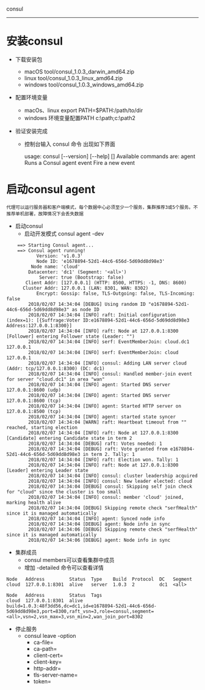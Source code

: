 consul

---

# 安装consul

- 下载安装包
    - macOS tool/consul_1.0.3_darwin_amd64.zip
    - linux tool/consul_1.0.3_linux_amd64.zip
    - windows tool/consul_1.0.3_windows_amd64.zip

- 配置环境变量
    - macOs、linux export PATH=$PATH:/path/to/dir 
    - windows 环境变量配置PATH c:\path;c:\path2
    
- 验证安装完成
    - 控制台输入 consul 命令 出现如下界面
        
        usage: consul [--version] [--help] <command> [<args>]
        Available commands are:
        agent          Runs a Consul agent
        event          Fire a new event
        
# 启动consul agent

    代理可以运行服务器和客户端模式，每个数据中心必须至少一个服务，集群推荐3或5个服务。不推荐单机部署，故障情况下会丢失数据

- 启动consul
    - 启动开发模式 consul agent -dev
   
```
    ==> Starting Consul agent...
    ==> Consul agent running!
           Version: 'v1.0.3'
           Node ID: 'e1678894-52d1-44c6-656d-5d69dd8d98e3'
         Node name: 'cloud'
        Datacenter: 'dc1' (Segment: '<all>')
            Server: true (Bootstrap: false)
       Client Addr: [127.0.0.1] (HTTP: 8500, HTTPS: -1, DNS: 8600)
      Cluster Addr: 127.0.0.1 (LAN: 8301, WAN: 8302)
           Encrypt: Gossip: false, TLS-Outgoing: false, TLS-Incoming: false
        2018/02/07 14:34:04 [DEBUG] Using random ID "e1678894-52d1-44c6-656d-5d69dd8d98e3" as node ID
        2018/02/07 14:34:04 [INFO] raft: Initial configuration (index=1): [{Suffrage:Voter ID:e1678894-52d1-44c6-656d-5d69dd8d98e3 Address:127.0.0.1:8300}]
        2018/02/07 14:34:04 [INFO] raft: Node at 127.0.0.1:8300 [Follower] entering Follower state (Leader: "")
        2018/02/07 14:34:04 [INFO] serf: EventMemberJoin: cloud.dc1 127.0.0.1
        2018/02/07 14:34:04 [INFO] serf: EventMemberJoin: cloud 127.0.0.1
        2018/02/07 14:34:04 [INFO] consul: Adding LAN server cloud (Addr: tcp/127.0.0.1:8300) (DC: dc1)
        2018/02/07 14:34:04 [INFO] consul: Handled member-join event for server "cloud.dc1" in area "wan"
        2018/02/07 14:34:04 [INFO] agent: Started DNS server 127.0.0.1:8600 (udp)
        2018/02/07 14:34:04 [INFO] agent: Started DNS server 127.0.0.1:8600 (tcp)
        2018/02/07 14:34:04 [INFO] agent: Started HTTP server on 127.0.0.1:8500 (tcp)
        2018/02/07 14:34:04 [INFO] agent: started state syncer
        2018/02/07 14:34:04 [WARN] raft: Heartbeat timeout from "" reached, starting election
        2018/02/07 14:34:04 [INFO] raft: Node at 127.0.0.1:8300 [Candidate] entering Candidate state in term 2
        2018/02/07 14:34:04 [DEBUG] raft: Votes needed: 1
        2018/02/07 14:34:04 [DEBUG] raft: Vote granted from e1678894-52d1-44c6-656d-5d69dd8d98e3 in term 2. Tally: 1
        2018/02/07 14:34:04 [INFO] raft: Election won. Tally: 1
        2018/02/07 14:34:04 [INFO] raft: Node at 127.0.0.1:8300 [Leader] entering Leader state
        2018/02/07 14:34:04 [INFO] consul: cluster leadership acquired
        2018/02/07 14:34:04 [INFO] consul: New leader elected: cloud
        2018/02/07 14:34:04 [DEBUG] consul: Skipping self join check for "cloud" since the cluster is too small
        2018/02/07 14:34:04 [INFO] consul: member 'cloud' joined, marking health alive
        2018/02/07 14:34:04 [DEBUG] Skipping remote check "serfHealth" since it is managed automatically
        2018/02/07 14:34:04 [INFO] agent: Synced node info
        2018/02/07 14:34:04 [DEBUG] agent: Node info in sync
        2018/02/07 14:34:06 [DEBUG] Skipping remote check "serfHealth" since it is managed automatically
        2018/02/07 14:34:06 [DEBUG] agent: Node info in sync
```

- 集群成员
    - consul members可以查看集群中成员
    - 增加 -detailed 命令可以查看详情
    
```
Node   Address         Status  Type    Build  Protocol  DC   Segment
cloud  127.0.0.1:8301  alive   server  1.0.3  2         dc1  <all>

Node   Address         Status  Tags
cloud  127.0.0.1:8301  alive   build=1.0.3:48f3dd56,dc=dc1,id=e1678894-52d1-44c6-656d-5d69dd8d98e3,port=8300,raft_vsn=3,role=consul,segment=<all>,vsn=2,vsn_max=3,vsn_min=2,wan_join_port=8302
```
    
- 停止服务
    - consul leave -option
        - ca-file=<value>
        - ca-path=<value>
        - client-cert=<value> 
        - client-key=<value> 
        - http-addr=<addr>
        - tls-server-name=<value>
        - token=<value>